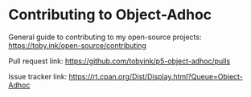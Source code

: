 # Contributing to Object-Adhoc

General guide to contributing to my open-source projects:
https://toby.ink/open-source/contributing

Pull request link:
https://github.com/tobyink/p5-object-adhoc/pulls

Issue tracker link:
https://rt.cpan.org/Dist/Display.html?Queue=Object-Adhoc
